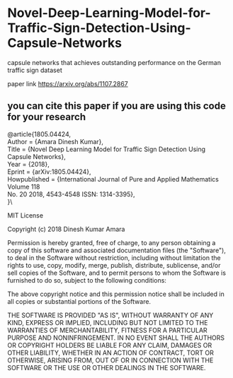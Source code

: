 # Novel-Deep-Learning-Model-for-Traffic-Sign-Detection-Using-Capsule-Networks
capsule networks that achieves outstanding performance on the German traffic sign dataset

paper link
https://arxiv.org/abs/1107.2867

you can cite this paper if you are using this code for your research
------
@article{1805.04424,\
Author = {Amara Dinesh Kumar},\
Title = {Novel Deep Learning Model for Traffic Sign Detection Using Capsule Networks},\
Year = {2018},\
Eprint = {arXiv:1805.04424},\
Howpublished = {International Journal of Pure and Applied Mathematics Volume 118\
  No. 20 2018, 4543-4548 ISSN: 1314-3395},\
}\

MIT License

Copyright (c) 2018 Dinesh Kumar Amara

Permission is hereby granted, free of charge, to any person obtaining a copy
of this software and associated documentation files (the "Software"), to deal
in the Software without restriction, including without limitation the rights
to use, copy, modify, merge, publish, distribute, sublicense, and/or sell
copies of the Software, and to permit persons to whom the Software is
furnished to do so, subject to the following conditions:

The above copyright notice and this permission notice shall be included in all
copies or substantial portions of the Software.

THE SOFTWARE IS PROVIDED "AS IS", WITHOUT WARRANTY OF ANY KIND, EXPRESS OR
IMPLIED, INCLUDING BUT NOT LIMITED TO THE WARRANTIES OF MERCHANTABILITY,
FITNESS FOR A PARTICULAR PURPOSE AND NONINFRINGEMENT. IN NO EVENT SHALL THE
AUTHORS OR COPYRIGHT HOLDERS BE LIABLE FOR ANY CLAIM, DAMAGES OR OTHER
LIABILITY, WHETHER IN AN ACTION OF CONTRACT, TORT OR OTHERWISE, ARISING FROM,
OUT OF OR IN CONNECTION WITH THE SOFTWARE OR THE USE OR OTHER DEALINGS IN THE
SOFTWARE.
